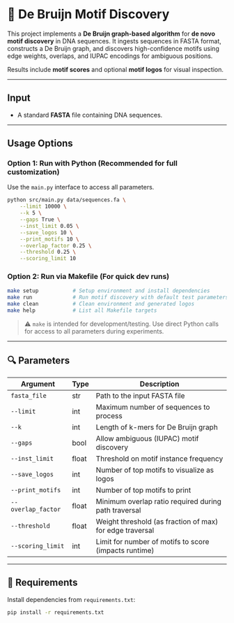 # 🧬 De Bruijn Motif Discovery

This project implements a **De Bruijn graph-based algorithm** for **de novo motif discovery** in DNA sequences. It ingests sequences in FASTA format, constructs a De Bruijn graph, and discovers high-confidence motifs using edge weights, overlaps, and IUPAC encodings for ambiguous positions.

Results include **motif scores** and optional **motif logos** for visual inspection.

---

## Input

- A standard **FASTA** file containing DNA sequences.

---

## Usage Options

### Option 1: Run with Python (Recommended for full customization)

Use the `main.py` interface to access all parameters.

```bash
python src/main.py data/sequences.fa \
    --limit 10000 \
    --k 5 \
    --gaps True \
    --inst_limit 0.05 \
    --save_logos 10 \
    --print_motifs 10 \
    --overlap_factor 0.25 \
    --threshold 0.25 \
    --scoring_limit 10
```

### Option 2: Run via Makefile (For quick dev runs)

```bash
make setup           # Setup environment and install dependencies
make run             # Run motif discovery with default test parameters
make clean           # Clean environment and generated logos
make help            # List all Makefile targets
```

> ⚠️ `make` is intended for development/testing. Use direct Python calls for access to all parameters during experiments.

---

## 🔍 Parameters

| Argument         | Type    | Description                                                                 |
|------------------|---------|-----------------------------------------------------------------------------|
| `fasta_file`     | str     | Path to the input FASTA file                                                |
| `--limit`        | int     | Maximum number of sequences to process                                      |
| `--k`            | int     | Length of k-mers for De Bruijn graph                                        |
| `--gaps`         | bool    | Allow ambiguous (IUPAC) motif discovery                                     |
| `--inst_limit`   | float   | Threshold on motif instance frequency                                       |
| `--save_logos`   | int     | Number of top motifs to visualize as logos                                  |
| `--print_motifs` | int     | Number of top motifs to print                                               |
| `--overlap_factor`| float  | Minimum overlap ratio required during path traversal                        |
| `--threshold`    | float   | Weight threshold (as fraction of max) for edge traversal                    |
| `--scoring_limit`| int     | Limit for number of motifs to score (impacts runtime)                       |

---

## 📜 Requirements

Install dependencies from `requirements.txt`:

```bash
pip install -r requirements.txt
```